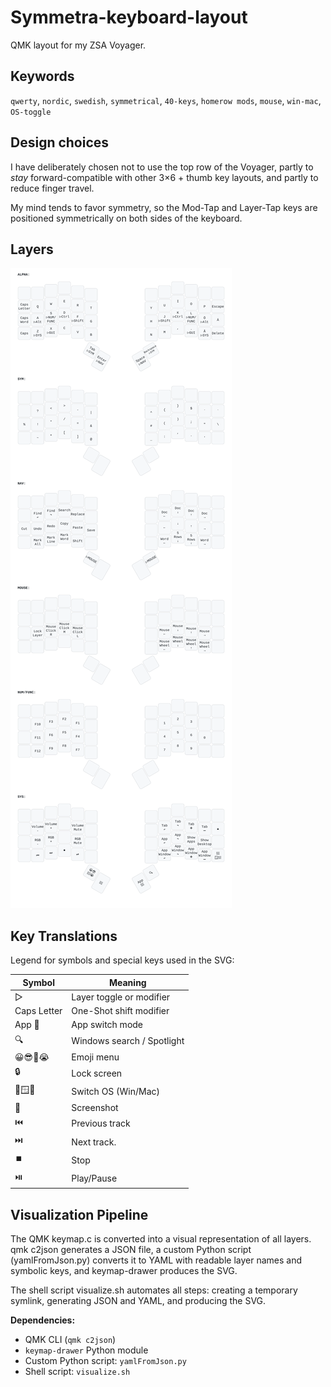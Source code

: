 # Symmetra-keyboard-layout

QMK layout for my ZSA Voyager.

## Keywords

`qwerty`, `nordic`, `swedish`, `symmetrical`, `40-keys`, `homerow mods`, `mouse`, `win-mac`, `OS-toggle`

## Design choices
 
I have deliberately chosen not to use the top row of the Voyager, partly to _stay_ forward-compatible with other 3×6 + thumb key layouts, and partly to reduce finger travel. 

My mind tends to favor symmetry, so the Mod-Tap and Layer-Tap keys are positioned symmetrically on both sides of the keyboard.

## Layers

![Keymap](assets/keymap.svg)

## Key Translations

Legend for symbols and special keys used in the SVG:

| Symbol       | Meaning                      |
|--------------|------------------------------|
| ▷            | Layer toggle or modifier     |
| Caps Letter  | One-Shot shift modifier      |
| App 🔄       | App switch mode              |
| 🔍           | Windows search / Spotlight   | 
| 😀😎🤔😭     | Emoji menu                   |
| 🔒           | Lock screen                  |
| 🔄🪟🍏       | Switch OS (Win/Mac)          |
| 📸           | Screenshot                   |
| ⏮️           | Previous track               | 
| ⏭️           | Next track.                  | 
| ⏹️           | Stop                         | 
| ⏯️           | Play/Pause                   | 

## Visualization Pipeline

The QMK keymap.c is converted into a visual representation of all layers. qmk c2json generates a JSON file, a custom Python script (yamlFromJson.py) converts it to YAML with readable layer names and symbolic keys, and keymap-drawer produces the SVG.

The shell script visualize.sh automates all steps: creating a temporary symlink, generating JSON and YAML, and producing the SVG.

**Dependencies:**  
- QMK CLI (`qmk c2json`)  
- `keymap-drawer` Python module  
- Custom Python script: `yamlFromJson.py`  
- Shell script: `visualize.sh`